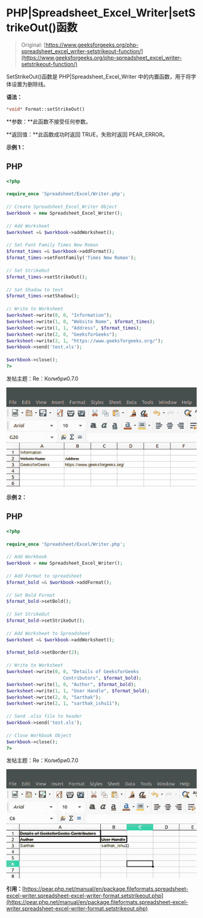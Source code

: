 # PHP|Spreadsheet_Excel_Writer|setStrikeOut()函数

> Original: [https://www.geeksforgeeks.org/php-spreadsheet_excel_writer-setstrikeout-function/](https://www.geeksforgeeks.org/php-spreadsheet_excel_writer-setstrikeout-function/)

SetStrikeOut()函数是 PHP|Spreadsheet_Excel_Writer 中的内置函数，用于将字体设置为删除线。

**语法：**

```php
*void* Format::setStrikeOut()
```

**参数：**此函数不接受任何参数。

**返回值：**此函数成功时返回 TRUE，失败时返回 PEAR_ERROR。

**示例 1：**

## PHP

```php
<?php

require_once 'Spreadsheet/Excel/Writer.php';

// Create Spreadsheet_Excel_Writer Object
$workbook = new Spreadsheet_Excel_Writer();

// Add Worksheet
$worksheet =& $workbook->addWorksheet();

// Set Font Family Times New Roman
$format_times =& $workbook->addFormat();
$format_times->setFontFamily('Times New Roman');

// Set StrikeOut
$format_times->setStrikeOut();

// Set Shadow to text
$format_times->setShadow();

// Write to Worksheet
$worksheet->write(0, 0, "Information");
$worksheet->write(1, 0, "Website Name", $format_times);
$worksheet->write(1, 1, "Address", $format_times);
$worksheet->write(2, 0, "GeeksforGeeks");
$worksheet->write(2, 1, "https://www.geeksforgeeks.org/");
$workbook->send('test.xls');

$workbook->close();
?>
```

发帖主题：Re：Колибри0.7.0

![](img/0ee51e8438b4ee3536f59b164430ce31.png)

**示例 2：**

## PHP

```php
<?php

require_once 'Spreadsheet/Excel/Writer.php';

// Add Workbook
$workbook = new Spreadsheet_Excel_Writer();

// Add Format to spreadsheet
$format_bold =& $workbook->addFormat();

// Set Bold Format
$format_bold->setBold();

// Set StrikeOut
$format_bold->setStrikeOut();

// Add Worksheet to Spreadsheet
$worksheet =& $workbook->addWorksheet();

$format_bold->setBorder(2);

// Write to Worksheet
$worksheet->write(0, 0, "Details of GeeksforGeeks
                     Contributors", $format_bold);
$worksheet->write(1, 0, "Author", $format_bold);
$worksheet->write(1, 1, "User Handle", $format_bold);
$worksheet->write(2, 0, "Sarthak");
$worksheet->write(2, 1, "sarthak_ishu11");

// Send .xlsx file to header
$workbook->send('test.xls');

// Close Workbook Object
$workbook->close();
?>
```

发帖主题：Re：Колибри0.7.0

![](img/e09a318d99cacc955be4413a0ba5325d.png)

**引用：**[https://pear.php.net/manual/en/package.fileformats.spreadsheet-excel-writer.spreadsheet-excel-writer-format.setstrikeout.php](https://pear.php.net/manual/en/package.fileformats.spreadsheet-excel-writer.spreadsheet-excel-writer-format.setstrikeout.php)